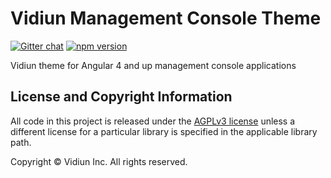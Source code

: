 # Vidiun Management Console Theme

[![Gitter chat](https://badges.gitter.im/vidiun-ng/vidiun-ng.png)](https://gitter.im/vidiun-ng/vmc-ng) [![npm version](https://badge.fury.io/js/%40vidiun-ng%2Fmc-theme.svg)](https://badge.fury.io/js/%40vidiun-ng%2Fmc-theme)

Vidiun theme for Angular 4 and up management console applications

## License and Copyright Information
All code in this project is released under the [AGPLv3 license](http://www.gnu.org/licenses/agpl-3.0.html) unless a different license for a particular library is specified in the applicable library path.

Copyright © Vidiun Inc. All rights reserved.
